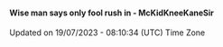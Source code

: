 #### Wise man says only fool rush in - McKidKneeKaneSir
Updated on 19/07/2023 - 08:10:34 (UTC) Time Zone
